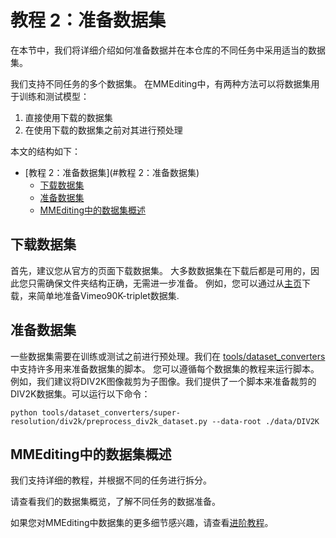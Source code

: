# 教程 2：准备数据集

在本节中，我们将详细介绍如何准备数据并在本仓库的不同任务中采用适当的数据集。

我们支持不同任务的多个数据集。
在MMEditing中，有两种方法可以将数据集用于训练和测试模型：

1. 直接使用下载的数据集
2. 在使用下载的数据集之前对其进行预处理

本文的结构如下：

- [教程 2：准备数据集](#教程 2：准备数据集)
  - [下载数据集](#下载数据集)
  - [准备数据集](#准备数据集)
  - [MMEditing中的数据集概述](#MMEditing中的数据集概述)

## 下载数据集

首先，建议您从官方的页面下载数据集。
大多数数据集在下载后都是可用的，因此您只需确保文件夹结构正确，无需进一步准备。
例如，您可以通过从[主页](http://toflow.csail.mit.edu/)下载，来简单地准备Vimeo90K-triplet数据集.

## 准备数据集

一些数据集需要在训练或测试之前进行预处理。我们在
[tools/dataset_converters](https://github.com/open-mmlab/mmediting/tree/1.x/tools/dataset_converters)中支持许多用来准备数据集的脚本。
您可以遵循每个数据集的教程来运行脚本。例如，我们建议将DIV2K图像裁剪为子图像。我们提供了一个脚本来准备裁剪的DIV2K数据集。可以运行以下命令：

```shell
python tools/dataset_converters/super-resolution/div2k/preprocess_div2k_dataset.py --data-root ./data/DIV2K
```

## MMEditing中的数据集概述

我们支持详细的教程，并根据不同的任务进行拆分。

请查看我们的数据集概览，了解不同任务的数据准备。

如果您对MMEditing中数据集的更多细节感兴趣，请查看[进阶教程](../howto/dataset.md)。

